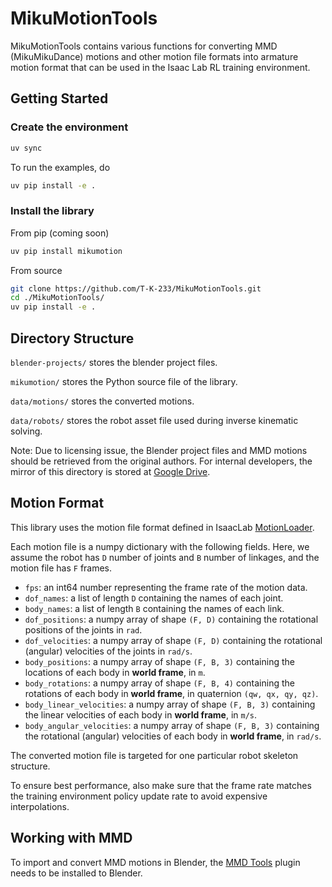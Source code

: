 # MikuMotionTools

MikuMotionTools contains various functions for converting MMD (MikuMikuDance) motions and other motion file formats into armature motion format that can be used in the Isaac Lab RL training environment.


## Getting Started

### Create the environment

```bash
uv sync
```

To run the examples, do

```bash
uv pip install -e .
```

### Install the library

From pip (coming soon)

```bash
uv pip install mikumotion
```

From source
```bash
git clone https://github.com/T-K-233/MikuMotionTools.git
cd ./MikuMotionTools/
uv pip install -e .
```


## Directory Structure

`blender-projects/` stores the blender project files. 

`mikumotion/` stores the Python source file of the library.

`data/motions/` stores the converted motions.

`data/robots/` stores the robot asset file used during inverse kinematic solving.

Note: Due to licensing issue, the Blender project files and MMD motions should be retrieved from the original authors. For internal developers, the mirror of this directory is stored at [Google Drive]().


## Motion Format

This library uses the motion file format defined in IsaacLab [MotionLoader](https://github.com/isaac-sim/IsaacLab/blob/main/source/isaaclab_tasks/isaaclab_tasks/direct/humanoid_amp/motions/motion_loader.py#L12).

Each motion file is a numpy dictionary with the following fields. Here, we assume the robot has `D` number of joints and `B` number of linkages, and the motion file has `F` frames.

- `fps`: an int64 number representing the frame rate of the motion data.
- `dof_names`: a list of length `D` containing the names of each joint.
- `body_names`: a list of length `B` containing the names of each link.
- `dof_positions`: a numpy array of shape `(F, D)` containing the rotational positions of the joints in `rad`.
- `dof_velocities`: a numpy array of shape `(F, D)` containing the rotational (angular) velocities of the joints in `rad/s`.
- `body_positions`: a numpy array of shape `(F, B, 3)` containing the locations of each body in **world frame**, in `m`.
- `body_rotations`: a numpy array of shape `(F, B, 4)` containing the rotations of each body in **world frame**, in quaternion `(qw, qx, qy, qz)`.
- `body_linear_velocities`: a numpy array of shape `(F, B, 3)` containing the linear velocities of each body in **world frame**, in `m/s`.
- `body_angular_velocities`: a numpy array of shape `(F, B, 3)` containing the rotational (angular) velocities of each body in **world frame**, in `rad/s`.

The converted motion file is targeted for one particular robot skeleton structure. 

To ensure best performance, also make sure that the frame rate matches the training environment policy update rate to avoid expensive interpolations.


## Working with MMD

To import and convert MMD motions in Blender, the [MMD Tools](https://extensions.blender.org/add-ons/mmd-tools/) plugin needs to be installed to Blender.
